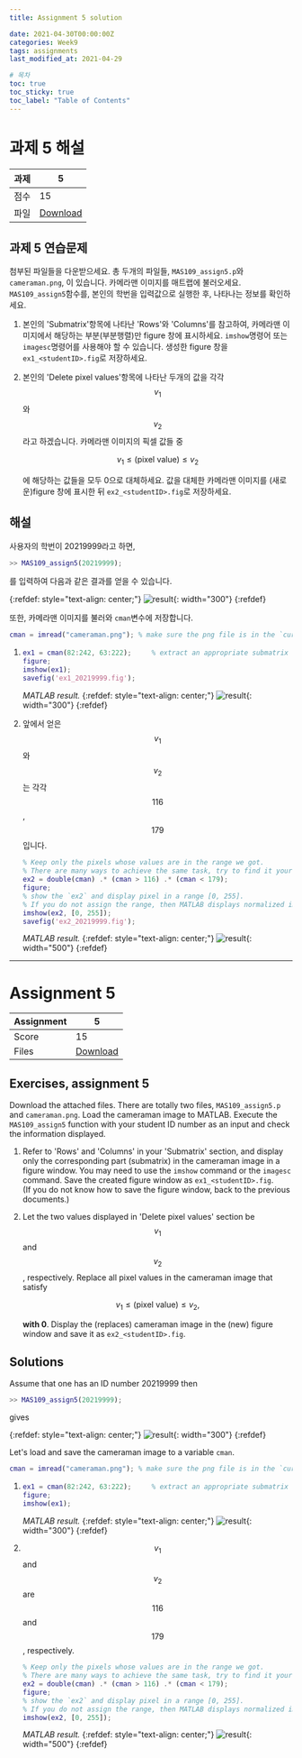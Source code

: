 ```yaml
---
title: Assignment 5 solution

date: 2021-04-30T00:00:00Z
categories: Week9
tags: assignments
last_modified_at: 2021-04-29

# 목차
toc: true  
toc_sticky: true
toc_label: "Table of Contents" 
---
```


# 과제 5 해설

과제 | 5
---|---
점수 | 15
파일 | [Download](<https://klms.kaist.ac.kr/mod/assign/view.php?id=531430>)

## 과제 5 연습문제
첨부된 파일들을 다운받으세요. 총 두개의 파일들, `MAS109_assign5.p`와 `cameraman.png`, 이 있습니다. 카메라맨 이미지를 매트랩에 불러오세요. `MAS109_assign5`함수를, 본인의 학번을 입력값으로 실행한 후, 나타나는 정보를 확인하세요. 

1. 본인의 'Submatrix'항목에 나타난 'Rows'와 'Columns'를  참고하여, 카메라맨 이미지에서 해당하는 부분(부분행렬)만 figure 창에 표시하세요. `imshow`명령어 또는 `imagesc`명령어를 사용해야 할 수 있습니다. 생성한 figure 창을 `ex1_<studentID>.fig`로 저장하세요.

2. 본인의 'Delete pixel values'항목에 나타난 두개의 값을 각각 $$v_1$$ 와 $$v_2$$라고 하겠습니다. 카메라맨 이미지의 픽셀 값들 중

    $$
    v_1 \le \text{(pixel value)} \le v_2
    $$
    
    에 해당하는 값들을 모두 0으로 대체하세요. 값을 대체한 카메라맨 이미지를 (새로운)figure 창에 표시한 뒤 `ex2_<studentID>.fig`로 저장하세요.


## 해설
사용자의 학번이 20219999라고 하면,

```matlab
>> MAS109_assign5(20219999);
```

를 입력하여 다음과 같은 결과를 얻을 수 있습니다.

{:refdef: style="text-align: center;"}
![result]({{site.baseurl}}/images/weeks/week6/range.png){: width="300"}
{:refdef}

또한, 카메라맨 이미지를 불러와 `cman`변수에 저장합니다.

```matlab
cman = imread("cameraman.png"); % make sure the png file is in the `current folder`.
```

1. 
    ```matlab
    ex1 = cman(82:242, 63:222);     % extract an appropriate submatrix `ex1`.
    figure;
    imshow(ex1);
    savefig('ex1_20219999.fig');
    ```
    *MATLAB result.*
    {:refdef: style="text-align: center;"}
    ![result]({{site.baseurl}}/images/weeks/week6/ex1.png){: width="300"}
    {:refdef}

2. 앞에서 얻은 $$v_1$$ 와 $$v_2$$ 는 각각 $$116$$, $$179$$ 입니다.

    ```matlab
    % Keep only the pixels whose values are in the range we got.
    % There are many ways to achieve the same task, try to find it yourself.
    ex2 = double(cman) .* (cman > 116) .* (cman < 179);
    figure;
    % show the `ex2` and display pixel in a range [0, 255].
    % If you do not assign the range, then MATLAB displays normalized image, automatically.
    imshow(ex2, [0, 255]);
    savefig('ex2_20219999.fig');
    ```
    *MATLAB result.*
    {:refdef: style="text-align: center;"}
    ![result]({{site.baseurl}}/images/weeks/week6/ex2.png){: width="500"}
    {:refdef}


---

# Assignment 5

Assignment | 5
---|---
Score | 15
Files | [Download](<https://klms.kaist.ac.kr/mod/assign/view.php?id=531430>)

## Exercises, assignment 5
Download the attached files. There are totally two files, `MAS109_assign5.p` and `cameraman.png`. Load the cameraman image to MATLAB. Execute the `MAS109_assign5` function with your student ID number as an input and check the information displayed.

1. Refer to 'Rows' and 'Columns' in your 'Submatrix' section, and display only the corresponding part (submatrix) in the cameraman image in a figure window. You may need to use the `imshow` command or the `imagesc` command. Save the created figure window as `ex1_<studentID>.fig`.\
(If you do not know how to save the figure window, back to the previous documents.)

2. Let the two values ​​displayed in 'Delete pixel values' section be $$v_1$$ and $$v_2$$, respectively. Replace all pixel values ​​in the cameraman image that satisfy 

    $$
    v_1 \le \text{(pixel value)} \le v_2,
    $$
    
    **with 0**. Display the (replaces) cameraman image in the (new) figure window and save it as `ex2_<studentID>.fig`.

## Solutions
Assume that one has an ID number 20219999 then 

```matlab
>> MAS109_assign5(20219999);
```

gives

{:refdef: style="text-align: center;"}
![result]({{site.baseurl}}/images/weeks/week6/range.png){: width="300"}
{:refdef}

Let's load and save the cameraman image to a variable `cman`.

```matlab
cman = imread("cameraman.png"); % make sure the png file is in the `current folder`.
```

1. 
    ```matlab
    ex1 = cman(82:242, 63:222);     % extract an appropriate submatrix `ex1`.
    figure;
    imshow(ex1);
    ```
    *MATLAB result.*
    {:refdef: style="text-align: center;"}
    ![result]({{site.baseurl}}/images/weeks/week6/ex1.png){: width="300"}
    {:refdef}

2. $$v_1$$ and $$v_2$$ are $$116$$ and $$179$$, respectively.

    ```matlab
    % Keep only the pixels whose values are in the range we got.
    % There are many ways to achieve the same task, try to find it yourself.
    ex2 = double(cman) .* (cman > 116) .* (cman < 179);
    figure;
    % show the `ex2` and display pixel in a range [0, 255].
    % If you do not assign the range, then MATLAB displays normalized image, automatically.
    imshow(ex2, [0, 255]);
    ```
    *MATLAB result.*
    {:refdef: style="text-align: center;"}
    ![result]({{site.baseurl}}/images/weeks/week6/ex2.png){: width="500"}
    {:refdef}
